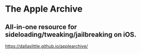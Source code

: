# The Apple Archive
## All-in-one resource for sideloading/tweaking/jailbreaking on iOS.
https://dallaslittle.github.io/applearchive/
